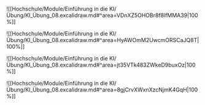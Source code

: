 ![[Hochschule/Module/Einführung in die KI/Übung/KI_Übung_08.excalidraw.md#^area=VDnXZ5OHOBr8f8lfMMA39|100%]]

![[Hochschule/Module/Einführung in die KI/Übung/KI_Übung_08.excalidraw.md#^area=HyAWOmM2UwcmORSCaJQ8T|100%]]

![[Hochschule/Module/Einführung in die KI/Übung/KI_Übung_08.excalidraw.md#^area=jt35VTk483ZWkeD9buxOz|100%]]

![[Hochschule/Module/Einführung in die KI/Übung/KI_Übung_08.excalidraw.md#^area=8gjCrvXWxnXzcNjmK4GqH|100%]]
